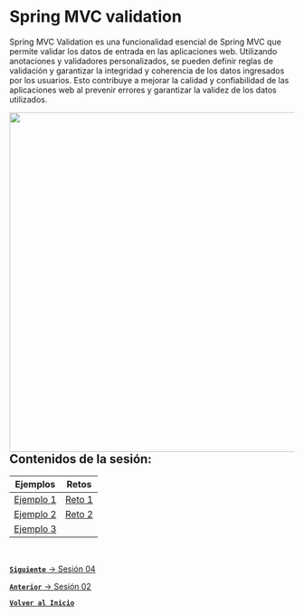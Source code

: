 # Spring MVC validation
Spring MVC Validation es una funcionalidad esencial de Spring MVC que permite validar los datos de entrada en las aplicaciones web. Utilizando anotaciones y validadores personalizados, se pueden definir reglas de validación y garantizar la integridad y coherencia de los datos ingresados por los usuarios. Esto contribuye a mejorar la calidad y confiabilidad de las aplicaciones web al prevenir errores y garantizar la validez de los datos utilizados.

<img align="right" src="https://cdn-icons-png.flaticon.com/512/5145/5145588.png" width="600"/>

## Contenidos de la sesión:

| **Ejemplos**                          | **Retos**                    |
|---------------------------------------|------------------------------|
| [Ejemplo 1](./work/Ejemplos/Ejemplo1) | [Reto 1](./work/Retos/Reto1) |
| [Ejemplo 2](./work/Ejemplos/Ejemplo2) | [Reto 2](./work/Retos/Reto2) |
| [Ejemplo 3](./work/Ejemplos/Ejemplo3) |  |



<br>

[**`Siguiente`** -> Sesión 04](../Sesion4)

[**`Anterior`** -> Sesión 02](../Sesion2)
<br>

[**`Volver al Inicio`**](../../../)